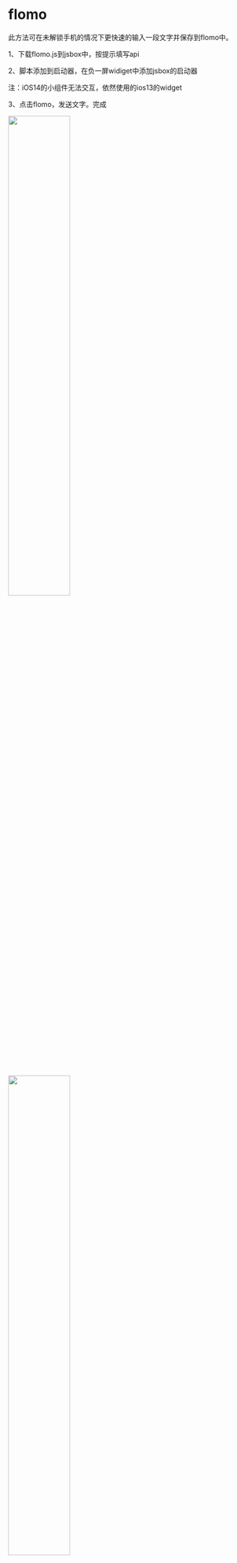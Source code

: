 # flomo
此方法可在未解锁手机的情况下更快速的输入一段文字并保存到flomo中。

1、下载flomo.js到jsbox中，按提示填写api

2、脚本添加到启动器，在负一屏widiget中添加jsbox的启动器

注：iOS14的小组件无法交互，依然使用的ios13的widget

3、点击flomo，发送文字。完成

<img src="https://raw.githubusercontent.com/smartmimi/flomo/main/1.PNG" width="50%" height="50%">

<img src="https://raw.githubusercontent.com/smartmimi/flomo/main/2.PNG" width="50%" height="50%">

<img src="https://raw.githubusercontent.com/smartmimi/flomo/main/3.PNG" width="50%" height="50%">

<img src="https://raw.githubusercontent.com/smartmimi/flomo/main/4.PNG" width="50%" height="50%">
